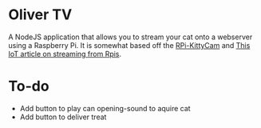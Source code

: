 # Oliver TV

A NodeJS application that allows you to stream your cat onto a webserver using a Raspberry Pi. It is somewhat based off the [RPi-KittyCam](https://github.com/schollz/RPi-KittyCam) and [This IoT article on streaming from Rpis](http://thejackalofjavascript.com/rpi-live-streaming).

# To-do

- Add button to play can opening-sound to aquire cat
- Add button to deliver treat
